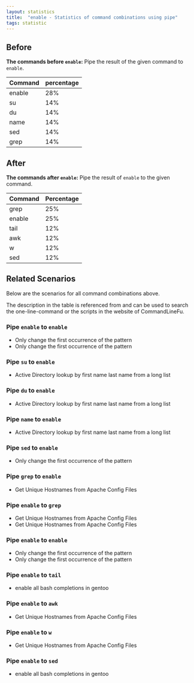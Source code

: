 ```yaml
---
layout: statistics
title:  "enable - Statistics of command combinations using pipe"
tags: statistic
---
```


## Before

__The commands before `enable`:__ Pipe the result of the given command to `enable`.

| Command | percentage |
|--------|--------|
| enable | 28% |
| su | 14% |
| du | 14% |
| name | 14% |
| sed | 14% |
| grep | 14% |



## After

__The commands after `enable`:__ Pipe the result of `enable` to the given command.

| Command | Percentage | 
|-------|--------|
| grep | 25% |
| enable | 25% |
| tail | 12% |
| awk | 12% |
| w | 12% |
| sed | 12% |



## Related Scenarios

Below are the scenarios for all command combinations above.

The description in the table is referenced from and can be used to search the one-line-command or the scripts in the website of CommandLineFu.


### Pipe `enable` to `enable`

- Only change the first occurrence of the pattern
- Only change the first occurrence of the pattern

            
### Pipe `su` to `enable`

- Active Directory lookup by first name last name from a long list

            
### Pipe `du` to `enable`

- Active Directory lookup by first name last name from a long list

            
### Pipe `name` to `enable`

- Active Directory lookup by first name last name from a long list

            
### Pipe `sed` to `enable`

- Only change the first occurrence of the pattern

            
### Pipe `grep` to `enable`

- Get Unique Hostnames from Apache Config Files

            


### Pipe `enable` to `grep`

- Get Unique Hostnames from Apache Config Files
- Get Unique Hostnames from Apache Config Files

            
### Pipe `enable` to `enable`

- Only change the first occurrence of the pattern
- Only change the first occurrence of the pattern

            
### Pipe `enable` to `tail`

- enable all bash completions in gentoo

            
### Pipe `enable` to `awk`

- Get Unique Hostnames from Apache Config Files

            
### Pipe `enable` to `w`

- Get Unique Hostnames from Apache Config Files

            
### Pipe `enable` to `sed`

- enable all bash completions in gentoo

            
